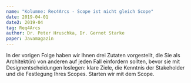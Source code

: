 ```yaml
---
name: "Kolumne: Rec4Arcs - Scope ist nicht gleich Scope"
date: 2019-04-01
date2: 2019-04
tag: Req4Arcs
author: Dr. Peter Hruschka, Dr. Gernot Starke
paper: Javamagazin
---
```

In der vorigen Folge haben wir Ihnen drei Zutaten vorgestellt, die Sie als
Architekt(in) von anderen auf jeden Fall einfordern sollten, bevor sie mit 
Designentscheidungen loslegen: klare Ziele, die Kenntnis der Stakeholder und
die Festlegung Ihres Scopes. Starten wir mit dem Scope.